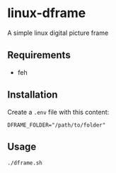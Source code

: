# linux-dframe

A simple linux digital picture frame

## Requirements

- feh

## Installation

Create a `.env` file with this content:
```
DFRAME_FOLDER="/path/to/folder"
```

## Usage

```
./dframe.sh
```
